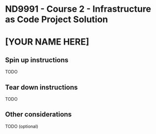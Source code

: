 # ND9991 - Course 2 - Infrastructure as Code Project Solution
# [YOUR NAME HERE]

## Spin up instructions
TODO

## Tear down instructions
TODO

## Other considerations
TODO (optional)